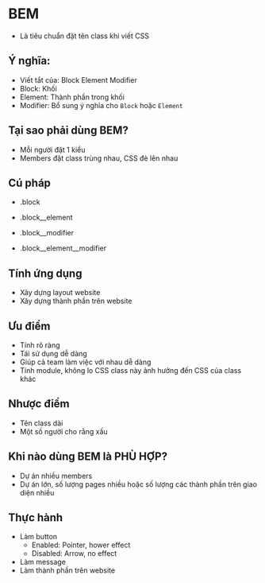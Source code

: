 # BEM 
- Là tiêu chuẩn đặt tên class khi viết CSS

## Ý nghĩa:
- Viết tắt của: Block Element Modifier
- Block: Khối
- Element: Thành phần trong khối
- Modifier: Bổ sung ý nghĩa cho `Block` hoặc `Element`

## Tại sao phải dùng BEM? 
- Mỗi người đặt 1 kiểu 
- Members đặt class trùng nhau, CSS đè lên nhau

## Cú pháp
- .block 
- .block__element

- .block__modifier
- .block__element__modifier

## Tính ứng dụng
- Xây dựng layout website
- Xây dựng thành phần trên website

## Ưu điểm
- Tính rõ ràng 
- Tái sử dụng dễ dàng 
- Giúp cả team làm việc với nhau dễ dàng
- Tính module, không lo CSS class này ảnh hưởng đến CSS của class khác

## Nhược điểm
- Tên class dài
- Một số người cho rằng xấu

## Khi nào dùng BEM là PHÙ HỢP?
- Dự án nhiều members
- Dự án lớn, số lượng pages nhiều hoặc số lượng các thành phần trên giao diện nhiều

## Thực hành
- Làm button
    - Enabled: Pointer, hower effect 
    - Disabled: Arrow, no effect
- Làm message
- Làm thành phần trên website